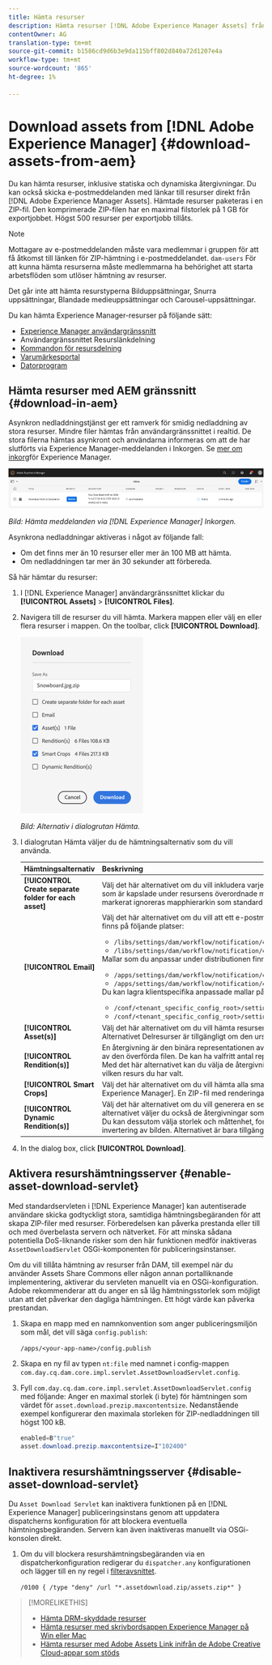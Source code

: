 ```yaml
---
title: Hämta resurser
description: Hämta resurser [!DNL Adobe Experience Manager Assets] från och aktivera eller inaktivera hämtningsfunktionen.
contentOwner: AG
translation-type: tm+mt
source-git-commit: b1586cd9d6b3e9da115bff802d840a72d1207e4a
workflow-type: tm+mt
source-wordcount: '865'
ht-degree: 1%

---
```



# Download assets from [!DNL Adobe Experience Manager] {#download-assets-from-aem}

Du kan hämta resurser, inklusive statiska och dynamiska återgivningar. Du kan också skicka e-postmeddelanden med länkar till resurser direkt från [!DNL Adobe Experience Manager Assets]. Hämtade resurser paketeras i en ZIP-fil. Den komprimerade ZIP-filen har en maximal filstorlek på 1 GB för exportjobbet. Högst 500 resurser per exportjobb tillåts.

>[!NOTE]
>
>Mottagare av e-postmeddelanden måste vara medlemmar i gruppen för att få åtkomst till länken för ZIP-hämtning i e-postmeddelandet. `dam-users` För att kunna hämta resurserna måste medlemmarna ha behörighet att starta arbetsflöden som utlöser hämtning av resurser.

Det går inte att hämta resurstyperna Bilduppsättningar, Snurra uppsättningar, Blandade medieuppsättningar och Carousel-uppsättningar.

Du kan hämta Experience Manager-resurser på följande sätt:

* [Experience Manager användargränssnitt](#download-in-aem)
* Användargränssnittet Resurslänkdelning
* [Kommandon för resursdelning](https://adobe-marketing-cloud.github.io/asset-share-commons/)
* [Varumärkesportal](https://experienceleague.adobe.com/docs/experience-manager-brand-portal/using/introduction/brand-portal.html)
* [Datorprogram](https://experienceleague.adobe.com/docs/experience-manager-desktop-app/using/using.html#download-assets)

## Hämta resurser med AEM gränssnitt {#download-in-aem}

Asynkron nedladdningstjänst ger ett ramverk för smidig nedladdning av stora resurser. Mindre filer hämtas från användargränssnittet i realtid. De stora filerna hämtas asynkront och användarna informeras om att de har slutförts via Experience Manager-meddelanden i Inkorgen. Se [mer om inkorg](https://experienceleague.adobe.com/docs/experience-manager-cloud-service/sites/authoring/getting-started/inbox.html)för Experience Manager.

![Hämta meddelande](assets/download-notification.png)

*Bild: Hämta meddelanden via [!DNL Experience Manager] Inkorgen.*

Asynkrona nedladdningar aktiveras i något av följande fall:

* Om det finns mer än 10 resurser eller mer än 100 MB att hämta.
* Om nedladdningen tar mer än 30 sekunder att förbereda.

Så här hämtar du resurser:

1. I [!DNL Experience Manager] användargränssnittet klickar du **[!UICONTROL Assets]** > **[!UICONTROL Files]**.
1. Navigera till de resurser du vill hämta. Markera mappen eller välj en eller flera resurser i mappen. On the toolbar, click **[!UICONTROL Download]**.

   ![Tillgängliga alternativ vid hämtning av resurser från [!DNL Experience Manager Assets]](/help/assets/assets/asset-download1.png)

   *Bild: Alternativ i dialogrutan Hämta.*

1. I dialogrutan Hämta väljer du de hämtningsalternativ som du vill använda.

   | Hämtningsalternativ | Beskrivning |
   |---|---|
   | **[!UICONTROL Create separate folder for each asset]** | Välj det här alternativet om du vill inkludera varje resurs som du hämtar, inklusive resurser, i underordnade mappar som är kapslade under resursens överordnade mapp i en mapp på den lokala datorn. När det här alternativet *inte* är markerat ignoreras mapphierarkin som standard och alla resurser hämtas till en mapp på den lokala datorn. |
   | **[!UICONTROL Email]** | Välj det här alternativet om du vill att ett e-postmeddelande ska skickas till mottagaren. Standardmallar för e-post finns på följande platser:<ul><li>`/libs/settings/dam/workflow/notification/email/downloadasset`.</li><li>`/libs/settings/dam/workflow/notification/email/transientworkflowcompleted`.</li></ul> Mallar som du anpassar under distributionen finns på följande platser: <ul><li>`/apps/settings/dam/workflow/notification/email/downloadasset`.</li><li>`/apps/settings/dam/workflow/notification/email/transientworkflowcompleted`.</li></ul>Du kan lagra klientspecifika anpassade mallar på följande platser:<ul><li>`/conf/<tenant_specific_config_root>/settings/dam/workflow/notification/email/downloadasset`.</li><li>`/conf/<tenant_specific_config_root>/settings/dam/workflow/notification/email/transientworkflowcompleted`.</li></ul> |
   | **[!UICONTROL Asset(s)]** | Välj det här alternativet om du vill hämta resursen i dess ursprungliga form utan några återgivningar.<br>Alternativet Delresurser är tillgängligt om den ursprungliga tillgången har delresurser. |
   | **[!UICONTROL Rendition(s)]** | En återgivning är den binära representationen av en resurs. Resurser har en primär representation - den som utgörs av den överförda filen. De kan ha valfritt antal representationer. <br> Med det här alternativet kan du välja de återgivningar du vill hämta. Vilka återgivningar som är tillgängliga beror på vilken resurs du har valt. |
   | **[!UICONTROL Smart Crops]** | Välj det här alternativet om du vill hämta alla smarta beskärningsåtergivningar för den valda resursen inifrån [!DNL Experience Manager]. En ZIP-fil med renderingarna Smart Crop skapas och hämtas till din lokala dator. |
   | **[!UICONTROL Dynamic Rendition(s)]** | Välj det här alternativet om du vill generera en serie alternativa återgivningar i realtid. När du väljer det här alternativet väljer du också de återgivningar som du vill skapa dynamiskt genom att välja i listan [Bildförinställning](/help/assets/dynamic-media/image-presets.md) . <br>Du kan dessutom välja storlek och måttenhet, format, färgrymd, upplösning och alla valfria bildmodifierare, t.ex. invertering av bilden. Alternativet är bara tillgängligt om du har [!DNL Dynamic Media] aktiverat. |

1. In the dialog box, click **[!UICONTROL Download]**.

## Aktivera resurshämtningsserver {#enable-asset-download-servlet}

Med standardservleten i [!DNL Experience Manager] kan autentiserade användare skicka godtyckligt stora, samtidiga hämtningsbegäranden för att skapa ZIP-filer med resurser. Förberedelsen kan påverka prestanda eller till och med överbelasta servern och nätverket. För att minska sådana potentiella DoS-liknande risker som den här funktionen medför inaktiveras `AssetDownloadServlet` OSGi-komponenten för publiceringsinstanser.

Om du vill tillåta hämtning av resurser från DAM, till exempel när du använder Assets Share Commons eller någon annan portalliknande implementering, aktiverar du servleten manuellt via en OSGi-konfiguration. Adobe rekommenderar att du anger en så låg hämtningsstorlek som möjligt utan att det påverkar den dagliga hämtningen. Ett högt värde kan påverka prestandan.

1. Skapa en mapp med en namnkonvention som anger publiceringsmiljön som mål, det vill säga `config.publish`:

   `/apps/<your-app-name>/config.publish`

1. Skapa en ny fil av typen `nt:file` med namnet i config-mappen `com.day.cq.dam.core.impl.servlet.AssetDownloadServlet.config`.
1. Fyll `com.day.cq.dam.core.impl.servlet.AssetDownloadServlet.config` med följande: Anger en maximal storlek (i byte) för hämtningen som värdet för `asset.download.prezip.maxcontentsize`. Nedanstående exempel konfigurerar den maximala storleken för ZIP-nedladdningen till högst 100 kB.

   ```java
   enabled=B"true"
   asset.download.prezip.maxcontentsize=I"102400"
   ```

## Inaktivera resurshämtningsserver {#disable-asset-download-servlet}

Du `Asset Download Servlet` kan inaktivera funktionen på en [!DNL Experience Manager] publiceringsinstans genom att uppdatera dispatcherns konfiguration för att blockera eventuella hämtningsbegäranden. Servern kan även inaktiveras manuellt via OSGi-konsolen direkt.

1. Om du vill blockera resurshämtningsbegäranden via en dispatcherkonfiguration redigerar du `dispatcher.any` konfigurationen och lägger till en ny regel i [filteravsnittet](https://experienceleague.adobe.com/docs/experience-manager-dispatcher/using/configuring/dispatcher-configuration.html#configuring).

   `/0100 { /type "deny" /url "*.assetdownload.zip/assets.zip*" }`

>[!MORELIKETHIS]
>
>* [Hämta DRM-skyddade resurser](drm.md)
>* [Hämta resurser med skrivbordsappen Experience Manager på Win eller Mac](https://helpx.adobe.com/experience-manager/desktop-app/aem-desktop-app.html)
>* [Hämta resurser med Adobe Assets Link inifrån de Adobe Creative Cloud-appar som stöds](https://helpx.adobe.com/se/enterprise/using/manage-assets-using-adobe-asset-link.html)

